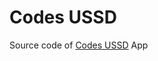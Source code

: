 # Codes USSD

Source code of [Codes USSD](https://play.google.com/store/apps/details?id=com.neteru.mobileussdcodex) App
